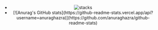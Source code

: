 <section align="center">
<ul>  
<li align="center">   
<img  src="https://media.giphy.com/media/6mXv9IUsMPFAawwftC/giphy.gif" alt="stacks"/>
</li>
 <li>[![Anurag's GitHub stats](https://github-readme-stats.vercel.app/api?username=anuraghazra)](https://github.com/anuraghazra/github-readme-stats)
 </li>
</ul>
 
</section>

